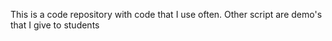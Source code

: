 This is a code repository with code that I use often. Other script are demo's that I give to students
